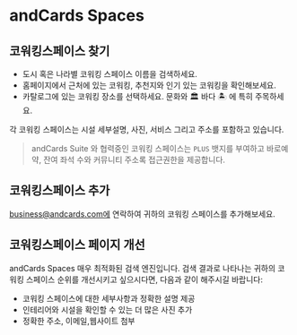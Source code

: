 # andCards Spaces

## 코워킹스페이스 찾기

* 도시 혹은 나라별 코워킹 스페이스 이름을 검색하세요. 
* 홈페이지에서 근처에 있는 코워킹, 추천지와 인기 있는 코워킹을 확인해보세요.
* 카탈로그에 있는 코워킹 장소를 선택하세요. 문화와 🏛 바다 🏝 에 특히 주목하세요.

각 코워킹 스페이스는 시설 세부설명, 사진, 서비스 그리고 주소를 포함하고 있습니다.

> andCards Suite 와 협력중인 코워킹 스페이스는 `PLUS` 뱃지를 부여하고 바로예약, 잔여 좌석 수와 커뮤니티 주소록 접근권한을 제공합니다.

## 코워킹스페이스 추가

business@andcards.com에 연락하여 귀하의 코워킹 스페이스를 추가해보세요.

## 코워킹스페이스 페이지 개선

andCards Spaces 매우 최적화된 검색 엔진입니다. 검색 결과로 나타나는 귀하의 코워킹 스페이스 순위를 개선시키고 싶으시다면, 다음과 같이 해주시길 바랍니다:

* 코워킹 스페이스에 대한 세부사항과 정확한 설명 제공
* 인테리어와 시설을 확인할 수 있는 더 많은 사진 추가
* 정확한 주소, 이메일,웹사이트 첨부

